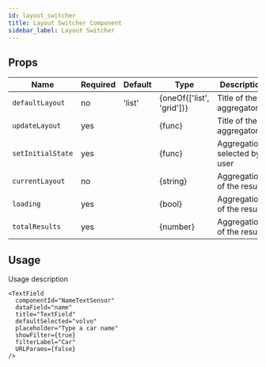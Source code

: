 ```yaml
---
id: layout_switcher
title: Layout Switcher Component
sidebar_label: Layout Switcher
---
```


## Props

| Name                  | Required  | Default       | Type                      | Description             |
| ----------------------|-----------|---------------| --------------------------|-------------|
| ``defaultLayout``     | no        | 'list'        | {oneOf(['list', 'grid'])} | Title of the aggregator |
| ``updateLayout``      | yes       |               | {func}                    | Title of the aggregator |
| ``setInitialState``   | yes       |               | {func}                    | Aggregations selected by user |
| ``currentLayout``     | no        |               | {string}                  | Aggregations of the results |
| ``loading``           | yes       |               | {bool}                    | Aggregations of the results |
| ``totalResults``      | yes       |               | {number}                  | Aggregations of the results |


## Usage

Usage description 
```
<TextField
  componentId="NameTextSensor"
  dataField="name"
  title="TextField"
  defaultSelected="volvo"
  placeholder="Type a car name"
  showFilter={true}
  filterLabel="Car"
  URLParams={false}
/>
```